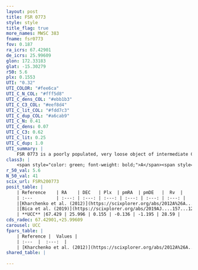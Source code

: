 ```yaml
---
layout: post
title: FSR 0773
style: style
title_flag: true
more_names: MWSC 383
fname: fsr0773
fov: 0.187
ra_icrs: 67.42901
de_icrs: 25.99609
glon: 172.33183
glat: -15.30279
r50: 5.6
plx: 0.1553
UTI: "0.32"
UTI_COLOR: "#fee6ca"
UTI_C_N_COL: "#fff5d8"
UTI_C_dens_COL: "#ebb1b3"
UTI_C_C3_COL: "#eef8d4"
UTI_C_lit_COL: "#fdd7c3"
UTI_C_dup_COL: "#a6cab9"
UTI_C_N: 0.41
UTI_C_dens: 0.07
UTI_C_C3: 0.62
UTI_C_lit: 0.25
UTI_C_dup: 1.0
UTI_summary: |
    FSR 0773 is a poorly populated, very loose object of intermediate C3 quality. It is poorly studied in the literature, with no articles listed in the last 6 years.
class3: |
    <span style="color: green; font-weight: bold;">A</span><span style="color: red; font-weight: bold;">C</span>
r_50_val: 5.6
N_50_val: 41
scix_url: FSR%200773
posit_table: |
    | Reference    | RA    | DEC   | Plx  | pmRA  | pmDE   |  Rv  |
    | :---         | :---: | :---: | :---: | :---: | :---: | :---: |
    |[Kharchenko et al. (2012)](https://scixplorer.org/abs/2012A%26A...543A.156K) | 67.416 | 26.005 | -- | 0.65 | -7.91 | -- |
    |[Bica et al. (2019)](https://scixplorer.org/abs/2019AJ....157...12B) | 67.421 | 26.02 | -- | -- | -- | -- |
    | **UCC** |67.429 | 25.996 | 0.155 | -0.136 | -1.195 | 28.59 | 
cds_radec: 67.42901,+25.99609
carousel: UCC
fpars_table: |
    | Reference |  Values |
    | :---  |  :---:  |
    | [Kharchenko et al. (2012)](https://scixplorer.org/abs/2012A%26A...543A.156K) | `e_bv=1.299, distance=3000, log_age=8.6` |
shared_table: |
    
---
```

